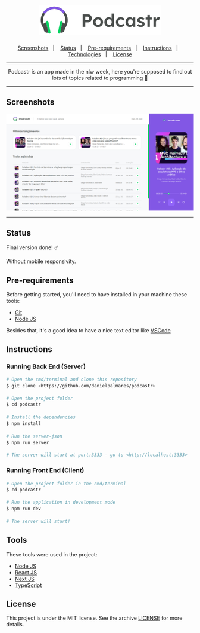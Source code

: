 <h1 align="center">
  <img alt="Podcastr" title="Podcastr" src="https://github.com/danielpalmares/podcastr/blob/main/public/logo.svg" />
</h1>

<p align="center">
  <a href="#screenshots">Screenshots</a>&nbsp;&nbsp;&nbsp;|&nbsp;&nbsp;&nbsp;
  <a href="#status">Status</a>&nbsp;&nbsp;&nbsp;|&nbsp;&nbsp;&nbsp;
  <a href="#pre-requirements">Pre-requirements</a>&nbsp;&nbsp;&nbsp;|&nbsp;&nbsp;&nbsp;
  <a href="#instructions">Instructions</a>&nbsp;&nbsp;&nbsp;|&nbsp;&nbsp;&nbsp;
  <a href="#technologies">Technologies</a>&nbsp;&nbsp;&nbsp;|&nbsp;&nbsp;&nbsp;
  <a href="#license">License</a>
</p>

---

<p align="center">
  Podcastr is an app made in the nlw week, here you're supposed to find out lots of topics related to programming 🤖
</p>

---

## Screenshots 

![Layout](https://github.com/danielpalmares/podcastr/blob/main/.github/podcastr.png)

---

## Status

Final version done! ☄️

Without mobile responsivity.

## Pre-requirements

Before getting started, you'll need to have installed in your machine these tools: 

- [Git](https://git-scm.com) 
- [Node JS](https://nodejs.org/en/)

Besides that, it's a good idea to have a nice text editor like [VSCode](https://code.visualstudio.com/)

## Instructions

### Running Back End (Server)

```bash
# Open the cmd/terminal and clone this repository
$ git clone <https://github.com/danielpalmares/podcastr>

# Open the project folder 
$ cd podcastr

# Install the dependencies
$ npm install

# Run the server-json
$ npm run server

# The server will start at port:3333 - go to <http://localhost:3333>
```

### Running Front End (Client)

```bash
# Open the project folder in the cmd/terminal
$ cd podcastr

# Run the application in development mode
$ npm run dev

# The server will start!
```

## Tools

These tools were used in the project:

- [Node JS](https://nodejs.org/en/)
- [React JS](https://pt-br.reactjs.org/)
- [Next JS](https://nextjs.org/)
- [TypeScript](https://www.typescriptlang.org/)

## License

This project is under the MIT license. See the archive [LICENSE](https://github.com/danielpalmares/podcastr/blob/main/LICENSE) for more details.

